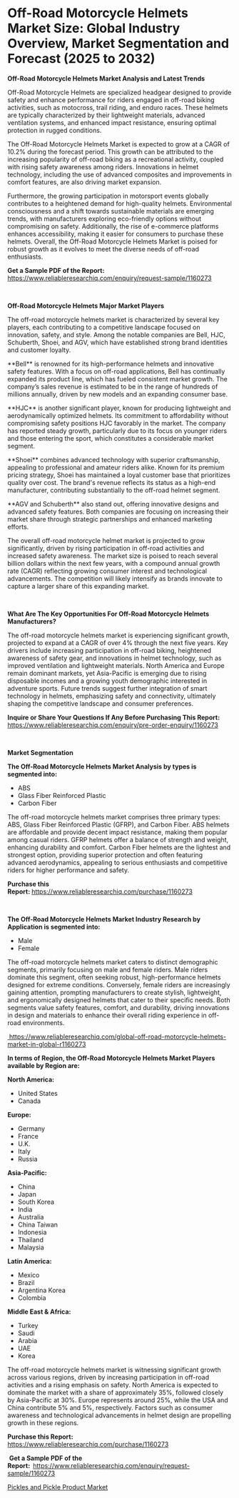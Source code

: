 <p><h1>Off-Road Motorcycle Helmets Market Size: Global Industry Overview, Market Segmentation and Forecast (2025 to 2032)</h1></p><p><strong>Off-Road Motorcycle Helmets Market Analysis and Latest Trends</strong></p>
<p><p>Off-Road Motorcycle Helmets are specialized headgear designed to provide safety and enhance performance for riders engaged in off-road biking activities, such as motocross, trail riding, and enduro races. These helmets are typically characterized by their lightweight materials, advanced ventilation systems, and enhanced impact resistance, ensuring optimal protection in rugged conditions.</p><p>The Off-Road Motorcycle Helmets Market is expected to grow at a CAGR of 10.2% during the forecast period. This growth can be attributed to the increasing popularity of off-road biking as a recreational activity, coupled with rising safety awareness among riders. Innovations in helmet technology, including the use of advanced composites and improvements in comfort features, are also driving market expansion. </p><p>Furthermore, the growing participation in motorsport events globally contributes to a heightened demand for high-quality helmets. Environmental consciousness and a shift towards sustainable materials are emerging trends, with manufacturers exploring eco-friendly options without compromising on safety. Additionally, the rise of e-commerce platforms enhances accessibility, making it easier for consumers to purchase these helmets. Overall, the Off-Road Motorcycle Helmets Market is poised for robust growth as it evolves to meet the diverse needs of off-road enthusiasts.</p></p>
<p><strong>Get a Sample PDF of the Report:&nbsp;</strong> <a href="https://www.reliableresearchiq.com/enquiry/request-sample/1160273?utm_campaign=3385&utm_medium=2&utm_source=Github&utm_content=ia&utm_term=22032025&utm_id=off-road-motorcycle-helmets">https://www.reliableresearchiq.com/enquiry/request-sample/1160273</a></p>
<p>&nbsp;</p>
<p><strong>Off-Road Motorcycle Helmets Major Market Players</strong></p>
<p><p>The off-road motorcycle helmets market is characterized by several key players, each contributing to a competitive landscape focused on innovation, safety, and style. Among the notable companies are Bell, HJC, Schuberth, Shoei, and AGV, which have established strong brand identities and customer loyalty.</p><p>**Bell** is renowned for its high-performance helmets and innovative safety features. With a focus on off-road applications, Bell has continually expanded its product line, which has fueled consistent market growth. The company’s sales revenue is estimated to be in the range of hundreds of millions annually, driven by new models and an expanding consumer base.</p><p>**HJC** is another significant player, known for producing lightweight and aerodynamically optimized helmets. Its commitment to affordability without compromising safety positions HJC favorably in the market. The company has reported steady growth, particularly due to its focus on younger riders and those entering the sport, which constitutes a considerable market segment.</p><p>**Shoei** combines advanced technology with superior craftsmanship, appealing to professional and amateur riders alike. Known for its premium pricing strategy, Shoei has maintained a loyal customer base that prioritizes quality over cost. The brand's revenue reflects its status as a high-end manufacturer, contributing substantially to the off-road helmet segment.</p><p>**AGV and Schuberth** also stand out, offering innovative designs and advanced safety features. Both companies are focusing on increasing their market share through strategic partnerships and enhanced marketing efforts.</p><p>The overall off-road motorcycle helmet market is projected to grow significantly, driven by rising participation in off-road activities and increased safety awareness. The market size is poised to reach several billion dollars within the next few years, with a compound annual growth rate (CAGR) reflecting growing consumer interest and technological advancements. The competition will likely intensify as brands innovate to capture a larger share of this expanding market.</p></p>
<p>&nbsp;</p>
<p><strong>What Are The Key Opportunities For Off-Road Motorcycle Helmets Manufacturers?</strong></p>
<p><p>The off-road motorcycle helmets market is experiencing significant growth, projected to expand at a CAGR of over 4% through the next five years. Key drivers include increasing participation in off-road biking, heightened awareness of safety gear, and innovations in helmet technology, such as improved ventilation and lightweight materials. North America and Europe remain dominant markets, yet Asia-Pacific is emerging due to rising disposable incomes and a growing youth demographic interested in adventure sports. Future trends suggest further integration of smart technology in helmets, emphasizing safety and connectivity, ultimately shaping the competitive landscape and consumer preferences.</p></p>
<p><strong>Inquire or Share Your Questions If Any Before Purchasing This Report:</strong> <a href="https://www.reliableresearchiq.com/enquiry/pre-order-enquiry/1160273?utm_campaign=3385&utm_medium=2&utm_source=Github&utm_content=ia&utm_term=22032025&utm_id=off-road-motorcycle-helmets">https://www.reliableresearchiq.com/enquiry/pre-order-enquiry/1160273</a></p>
<p>&nbsp;</p>
<p><strong>Market Segmentation</strong></p>
<p><strong>The Off-Road Motorcycle Helmets Market Analysis by types is segmented into:</strong></p>
<p><ul><li>ABS</li><li>Glass Fiber Reinforced Plastic</li><li>Carbon Fiber</li></ul></p>
<p><p>The off-road motorcycle helmets market comprises three primary types: ABS, Glass Fiber Reinforced Plastic (GFRP), and Carbon Fiber. ABS helmets are affordable and provide decent impact resistance, making them popular among casual riders. GFRP helmets offer a balance of strength and weight, enhancing durability and comfort. Carbon Fiber helmets are the lightest and strongest option, providing superior protection and often featuring advanced aerodynamics, appealing to serious enthusiasts and competitive riders for higher performance and safety.</p></p>
<p><strong>Purchase this Report:&nbsp;</strong><a href="https://www.reliableresearchiq.com/purchase/1160273?utm_campaign=3385&utm_medium=2&utm_source=Github&utm_content=ia&utm_term=22032025&utm_id=off-road-motorcycle-helmets">https://www.reliableresearchiq.com/purchase/1160273</a></p>
<p>&nbsp;</p>
<p><strong>The Off-Road Motorcycle Helmets Market Industry Research by Application is segmented into:</strong></p>
<p><ul><li>Male</li><li>Female</li></ul></p>
<p><p>The off-road motorcycle helmets market caters to distinct demographic segments, primarily focusing on male and female riders. Male riders dominate this segment, often seeking robust, high-performance helmets designed for extreme conditions. Conversely, female riders are increasingly gaining attention, prompting manufacturers to create stylish, lightweight, and ergonomically designed helmets that cater to their specific needs. Both segments value safety features, comfort, and durability, driving innovations in design and materials to enhance their overall riding experience in off-road environments.</p></p>
<p><a href="https://www.reliableresearchiq.com/global-off-road-motorcycle-helmets-market-in-global-r1160273?utm_campaign=3385&utm_medium=2&utm_source=Github&utm_content=ia&utm_term=22032025&utm_id=off-road-motorcycle-helmets">&nbsp;https://www.reliableresearchiq.com/global-off-road-motorcycle-helmets-market-in-global-r1160273</a></p>
<p><strong>In terms of Region, the Off-Road Motorcycle Helmets Market Players available by Region are:</strong></p>
<p>
    <p> <strong> North America: </strong>
        <ul>
            <li>United States</li>
            <li>Canada</li>
        </ul>
        </p> 
    <p> <strong> Europe: </strong>
        <ul>
            <li>Germany</li>
            <li>France</li>
            <li>U.K.</li>
            <li>Italy</li>
            <li>Russia</li>
        </ul>
        </p> 
    <p> <strong> Asia-Pacific: </strong>
        <ul>
            <li>China</li>
            <li>Japan</li>
            <li>South Korea</li>
            <li>India</li>
            <li>Australia</li>
            <li>China Taiwan</li>
            <li>Indonesia</li>
            <li>Thailand</li>
            <li>Malaysia</li>
        </ul>
        </p> 
    <p> <strong> Latin America: </strong>
        <ul>
            <li>Mexico</li>
            <li>Brazil</li>
            <li>Argentina Korea</li>
            <li>Colombia</li>
        </ul>
        </p> 
    <p> <strong> Middle East & Africa: </strong>
        <ul>
            <li>Turkey</li>
            <li>Saudi</li>
            <li>Arabia</li>
            <li>UAE</li>
            <li>Korea</li>
        </ul>
    </p>
    </p>
<p><p>The off-road motorcycle helmets market is witnessing significant growth across various regions, driven by increasing participation in off-road activities and a rising emphasis on safety. North America is expected to dominate the market with a share of approximately 35%, followed closely by Asia-Pacific at 30%. Europe represents around 25%, while the USA and China contribute 5% and 5%, respectively. Factors such as consumer awareness and technological advancements in helmet design are propelling growth in these regions.</p></p>
<p><strong>Purchase this Report: </strong><a href="https://www.reliableresearchiq.com/purchase/1160273?utm_campaign=3385&utm_medium=2&utm_source=Github&utm_content=ia&utm_term=22032025&utm_id=off-road-motorcycle-helmets">https://www.reliableresearchiq.com/purchase/1160273</a></p>
<p>&nbsp;<strong>Get a Sample PDF of the Report:&nbsp;&nbsp;</strong><a href="https://www.reliableresearchiq.com/enquiry/request-sample/1160273?utm_campaign=3385&utm_medium=2&utm_source=Github&utm_content=ia&utm_term=22032025&utm_id=off-road-motorcycle-helmets">https://www.reliableresearchiq.com/enquiry/request-sample/1160273</a></p>
<p><strong></strong></p>
<p><p><a href="https://github.com/kolffmaris58/Market-Research-Report-List-1/blob/main/pickles-and-pickle-product-market.md?utm_campaign=3385&utm_medium=2&utm_source=Github&utm_content=ia&utm_term=22032025&utm_id=off-road-motorcycle-helmets">Pickles and Pickle Product Market</a></p></p>